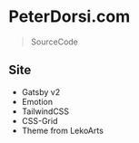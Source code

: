 # PeterDorsi.com
> SourceCode

## Site

- Gatsby v2
- Emotion
- TailwindCSS
- CSS-Grid
- Theme from LekoArts